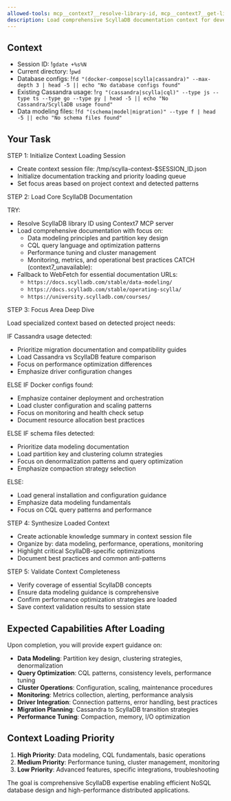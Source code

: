 ```yaml
---
allowed-tools: mcp__context7__resolve-library-id, mcp__context7__get-library-docs, WebFetch, Write, Bash(gdate:*)
description: Load comprehensive ScyllaDB documentation context for development
---
```


## Context

- Session ID: !`gdate +%s%N`
- Current directory: !`pwd`
- Database configs: !`fd "(docker-compose|scylla|cassandra)" --max-depth 3 | head -5 || echo "No database configs found"`
- Existing Cassandra usage: !`rg "(cassandra|scylla|cql)" --type js --type ts --type go --type py | head -5 || echo "No Cassandra/ScyllaDB usage found"`
- Data modeling files: !`fd "(schema|model|migration)" --type f | head -5 || echo "No schema files found"`

## Your Task

STEP 1: Initialize Context Loading Session

- Create context session file: /tmp/scylla-context-$SESSION_ID.json
- Initialize documentation tracking and priority loading queue
- Set focus areas based on project context and detected patterns

STEP 2: Load Core ScyllaDB Documentation

TRY:

- Resolve ScyllaDB library ID using Context7 MCP server
- Load comprehensive documentation with focus on:
  - Data modeling principles and partition key design
  - CQL query language and optimization patterns
  - Performance tuning and cluster management
  - Monitoring, metrics, and operational best practices
    CATCH (context7_unavailable):
- Fallback to WebFetch for essential documentation URLs:
  - `https://docs.scylladb.com/stable/data-modeling/`
  - `https://docs.scylladb.com/stable/operating-scylla/`
  - `https://university.scylladb.com/courses/`

STEP 3: Focus Area Deep Dive

Load specialized context based on detected project needs:

IF Cassandra usage detected:

- Prioritize migration documentation and compatibility guides
- Load Cassandra vs ScyllaDB feature comparison
- Focus on performance optimization differences
- Emphasize driver configuration changes

ELSE IF Docker configs found:

- Emphasize container deployment and orchestration
- Load cluster configuration and scaling patterns
- Focus on monitoring and health check setup
- Document resource allocation best practices

ELSE IF schema files detected:

- Prioritize data modeling documentation
- Load partition key and clustering column strategies
- Focus on denormalization patterns and query optimization
- Emphasize compaction strategy selection

ELSE:

- Load general installation and configuration guidance
- Emphasize data modeling fundamentals
- Focus on CQL query patterns and performance

STEP 4: Synthesize Loaded Context

- Create actionable knowledge summary in context session file
- Organize by: data modeling, performance, operations, monitoring
- Highlight critical ScyllaDB-specific optimizations
- Document best practices and common anti-patterns

STEP 5: Validate Context Completeness

- Verify coverage of essential ScyllaDB concepts
- Ensure data modeling guidance is comprehensive
- Confirm performance optimization strategies are loaded
- Save context validation results to session state

## Expected Capabilities After Loading

Upon completion, you will provide expert guidance on:

- **Data Modeling**: Partition key design, clustering strategies, denormalization
- **Query Optimization**: CQL patterns, consistency levels, performance tuning
- **Cluster Operations**: Configuration, scaling, maintenance procedures
- **Monitoring**: Metrics collection, alerting, performance analysis
- **Driver Integration**: Connection patterns, error handling, best practices
- **Migration Planning**: Cassandra to ScyllaDB transition strategies
- **Performance Tuning**: Compaction, memory, I/O optimization

## Context Loading Priority

1. **High Priority**: Data modeling, CQL fundamentals, basic operations
2. **Medium Priority**: Performance tuning, cluster management, monitoring
3. **Low Priority**: Advanced features, specific integrations, troubleshooting

The goal is comprehensive ScyllaDB expertise enabling efficient NoSQL database design and high-performance distributed applications.
